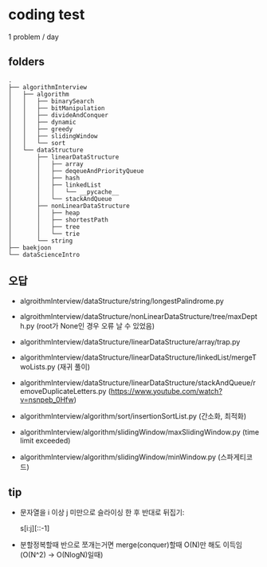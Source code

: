 # coding test

1 problem / day

## folders

```
.
├── algorithmInterview
│   ├── algorithm
│   │   ├── binarySearch
│   │   ├── bitManipulation
│   │   ├── divideAndConquer
│   │   ├── dynamic
│   │   ├── greedy
│   │   ├── slidingWindow
│   │   └── sort
│   └── dataStructure
│       ├── linearDataStructure
│       │   ├── array
│       │   ├── deqeueAndPriorityQueue
│       │   ├── hash
│       │   ├── linkedList
│       │   │   └── __pycache__
│       │   └── stackAndQueue
│       ├── nonLinearDataStructure
│       │   ├── heap
│       │   ├── shortestPath
│       │   ├── tree
│       │   └── trie
│       └── string
├── baekjoon
└── dataScienceIntro
```

## 오답

- algroithmInterview/dataStructure/string/longestPalindrome.py

- algroithmInterview/dataStructure/nonLinearDataStructure/tree/maxDepth.py (root가 None인 경우 오류 날 수 있었음)

- algorithmInterview/dataStructure/linearDataStructure/array/trap.py

- algorithmInterview/dataStructure/linearDataStructure/linkedList/mergeTwoLists.py (재귀 풀이)

- algorithmInterview/dataStructure/linearDataStructure/stackAndQueue/removeDuplicateLetters.py (https://www.youtube.com/watch?v=nsnpeb_0Hfw)

- algorithmInterview/algorithm/sort/insertionSortList.py (간소화, 최적화)

- algorithmInterview/algorithm/slidingWindow/maxSlidingWindow.py (time limit exceeded)

- algorithmInterview/algorithm/slidingWindow/minWindow.py (스파게티코드)

## tip

- 문자열을 i 이상 j 미만으로 슬라이싱 한 후 반대로 뒤집기:

  s[i:j][::-1]

- 분할정복할때 반으로 쪼개는거면 merge(conquer)할때 O(N)만 해도 이득임 (O(N^2) -> O(NlogN)일때)
